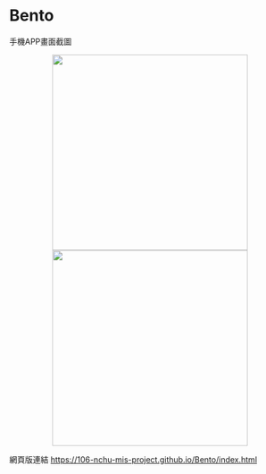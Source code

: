 # Bento

手機APP畫面截圖

<p align="center">
  <img src="https://i.imgur.com/HXW0HlV.jpg" width="350">
  <img src="https://i.imgur.com/4p8xBJ7.jpg" width="350">
</p>


網頁版連結
https://106-nchu-mis-project.github.io/Bento/index.html
